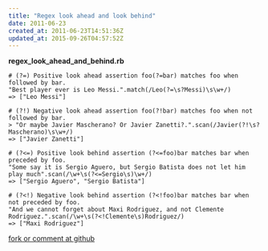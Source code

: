 ```yaml
---
title: "Regex look ahead and look behind"
date: 2011-06-23
created_at: 2011-06-23T14:51:36Z
updated_at: 2015-09-26T04:57:52Z
---
```


<strong>regex_look_ahead_and_behind.rb</strong>

    # (?=) Positive look ahead assertion foo(?=bar) matches foo when followed by bar.
    "Best player ever is Leo Messi.".match(/Leo(?=\s?Messi)\s\w+/)
    => ["Leo Messi"]
    
    # (?!) Negative look ahead assertion foo(?!bar) matches foo when not followed by bar.
    > "Or maybe Javier Mascherano? Or Javier Zanetti?.".scan(/Javier(?!\s?Mascherano)\s\w+/)
    => ["Javier Zanetti"]
    
    # (?<=) Positive look behind assertion (?<=foo)bar matches bar when preceded by foo.
    "Some say it is Sergio Aguero, but Sergio Batista does not let him play much".scan(/\w+\s(?<=Sergio\s)\w+/)
    => ["Sergio Aguero", "Sergio Batista"]
    
    # (?<!) Negative look behind assertion (?<!foo)bar matches bar when not preceded by foo.
    "And we cannot forget about Maxi Rodriguez, and not Clemente Rodriguez.".scan(/\w+\s(?<!Clemente\s)Rodriguez/)
    => ["Maxi Rodriguez"]

[fork or comment at github](https://gist.github.com/1042677)
